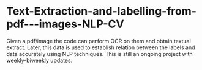 # Text-Extraction-and-labelling-from-pdf---images-NLP-CV

Given a pdf/image the code can perform OCR on them and obtain textual extract. Later, this data is used to establish relation between the labels and data accurately using NLP techniques. 
This is still an ongoing project with weekly-biweekly updates. 
